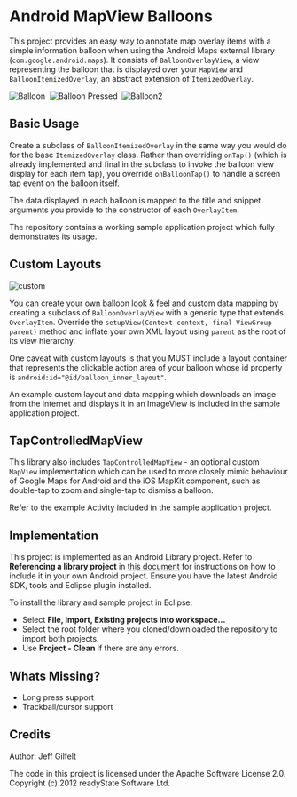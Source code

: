 Android MapView Balloons
========================

This project provides an easy way to annotate map overlay items with a simple information balloon when using the Android Maps external library (`com.google.android.maps`). It consists of `BalloonOverlayView`, a view representing the balloon that is displayed over your `MapView` and `BalloonItemizedOverlay`, an abstract extension of `ItemizedOverlay`.

![Balloon](http://jeffgilfelt.com/mapviewballoons/mvb-1a.png "Balloon")&nbsp;
![Balloon Pressed](http://jeffgilfelt.com/mapviewballoons/mvb-2a.png "Balloon Pressed")&nbsp;
![Balloon2](http://jeffgilfelt.com/mapviewballoons/mvb-3a.png "Balloon Disclose")

Basic Usage
-----------

Create a subclass of `BalloonItemizedOverlay` in the same way you would do for the base `ItemizedOverlay` class. Rather than overriding `onTap()` (which is already implemented and final in the subclass to invoke the balloon view display for each item tap), you override `onBalloonTap()` to handle a screen tap event on the balloon itself.

The data displayed in each balloon is mapped to the title and snippet arguments you provide to the constructor of each `OverlayItem`.

The repository contains a working sample application project which fully demonstrates its usage.

Custom Layouts
--------------

![custom](http://jeffgilfelt.com/mapviewballoons/mvb-4a.png "custom")

You can create your own balloon look & feel and custom data mapping by creating a subclass of `BalloonOverlayView` with a generic type that extends `OverlayItem`. Override the `setupView(Context context, final ViewGroup parent)` method and inflate your own XML layout using `parent` as the root of its view hierarchy.

One caveat with custom layouts is that you MUST include a layout container that represents the clickable action area of your balloon whose id property is `android:id="@id/balloon_inner_layout"`.

An example custom layout and data mapping which downloads an image from the internet and displays it in an ImageView is included in the sample application project.

TapControlledMapView
--------------------

This library also includes `TapControlledMapView` - an optional custom `MapView` implementation which can be used to more closely mimic behaviour of Google Maps for Android and the iOS MapKit component, such as double-tap to zoom and single-tap to dismiss a balloon.

Refer to the example Activity included in the sample application project.

Implementation
--------------

This project is implemented as an Android Library project. Refer to **Referencing a library project** in [this document](http://developer.android.com/guide/developing/projects/projects-eclipse.html#ReferencingLibraryProject) for instructions on how to include it in your own Android project. Ensure you have the latest Android SDK, tools and Eclipse plugin installed.

To install the library and sample project in Eclipse:

- Select **File, Import, Existing projects into workspace...**
- Select the root folder where you cloned/downloaded the repository to import both projects.
- Use **Project - Clean** if there are any errors.

Whats Missing?
--------------

* Long press support
* Trackball/cursor support

Credits
-------

Author: Jeff Gilfelt

The code in this project is licensed under the Apache Software License 2.0.
<br />
Copyright (c) 2012 readyState Software Ltd.
